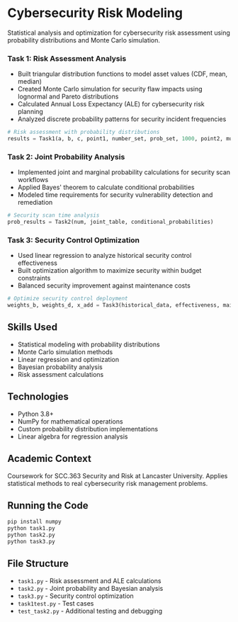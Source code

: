 # Cybersecurity Risk Modeling

Statistical analysis and optimization for cybersecurity risk assessment using probability distributions and Monte Carlo simulation.

### Task 1: Risk Assessment Analysis
- Built triangular distribution functions to model asset values (CDF, mean, median)
- Created Monte Carlo simulation for security flaw impacts using lognormal and Pareto distributions
- Calculated Annual Loss Expectancy (ALE) for cybersecurity risk planning
- Analyzed discrete probability patterns for security incident frequencies

```python
# Risk assessment with probability distributions
results = Task1(a, b, c, point1, number_set, prob_set, 1000, point2, mu, sigma, xm, alpha, point3, point4)
```

### Task 2: Joint Probability Analysis
- Implemented joint and marginal probability calculations for security scan workflows
- Applied Bayes' theorem to calculate conditional probabilities
- Modeled time requirements for security vulnerability detection and remediation

```python
# Security scan time analysis
prob_results = Task2(num, joint_table, conditional_probabilities)
```

### Task 3: Security Control Optimization
- Used linear regression to analyze historical security control effectiveness
- Built optimization algorithm to maximize security within budget constraints
- Balanced security improvement against maintenance costs

```python
# Optimize security control deployment
weights_b, weights_d, x_add = Task3(historical_data, effectiveness, maintenance, current_controls, costs, limits)
```

## Skills Used

- Statistical modeling with probability distributions
- Monte Carlo simulation methods
- Linear regression and optimization
- Bayesian probability analysis
- Risk assessment calculations

## Technologies

- Python 3.8+
- NumPy for mathematical operations
- Custom probability distribution implementations
- Linear algebra for regression analysis

## Academic Context

Coursework for SCC.363 Security and Risk at Lancaster University. Applies statistical methods to real cybersecurity risk management problems.

## Running the Code

```bash
pip install numpy
python task1.py
python task2.py  
python task3.py
```

## File Structure

- `task1.py` - Risk assessment and ALE calculations
- `task2.py` - Joint probability and Bayesian analysis
- `task3.py` - Security control optimization
- `task1test.py` - Test cases
- `test_task2.py` - Additional testing and debugging
